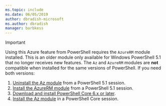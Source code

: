 ```yaml
---
ms.topic: include
ms.date: 06/05/2019
author: dbradish-microsoft
ms.author: dbradish
manager: barbkess
---
```

> [!IMPORTANT]
>
> Using this Azure feature from PowerShell requires the `AzureRM` module installed. This
> is an older module only available for Windows PowerShell 5.1 that no longer receives new features.
> The `Az` and `AzureRM` modules are __not__ compatible when installed for the same versions of PowerShell.
> If you need both versions:
>
> 1. [Uninstall the Az module](/powershell/azure/uninstall-az-ps) from a PowerShell 5.1 session.
> 2. [Install the AzureRM module](/powershell/azure/azurerm/install-azurerm-ps) from a PowerShell 5.1 session.
> 3. [Download and install PowerShell Core 6.x or later](/powershell/scripting/install/installing-powershell-core-on-windows).
> 4. [Install the Az module](/powershell/azure/install-az-ps) in a PowerShell Core session.

